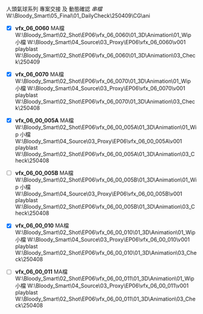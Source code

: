 人頭氣球系列 專案交接 及 動態確認
*串檔*
	W:\Bloody_Smart\05_Final\01_DailyCheck\250409\CG\ani


- [x] **vfx_06_0060**
MA檔
	W:\Bloody_Smart\02_Shot\EP06\vfx_06_0060\01_3D\Animation\01_Wip
小檔
	W:\Bloody_Smart\04_Source\03_Proxy\EP06\vfx_06_0060\v001
playblast
	W:\Bloody_Smart\02_Shot\EP06\vfx_06_0060\01_3D\Animation\03_Check\250409


- [x] **vfx_06_0070**
MA檔
	W:\Bloody_Smart\02_Shot\EP06\vfx_06_0070\01_3D\Animation\01_Wip
小檔
	W:\Bloody_Smart\04_Source\03_Proxy\EP06\vfx_06_0070\v001
playblast
	W:\Bloody_Smart\02_Shot\EP06\vfx_06_0070\01_3D\Animation\03_Check\250408


- [x] **vfx_06_00_005A**
MA檔
	W:\Bloody_Smart\02_Shot\EP06\vfx_06_00_005A\01_3D\Animation\01_Wip
小檔
	W:\Bloody_Smart\04_Source\03_Proxy\EP06\vfx_06_00_005A\v001
playblast
	W:\Bloody_Smart\02_Shot\EP06\vfx_06_00_005A\01_3D\Animation\03_Check\250408


- [ ] **vfx_06_00_005B**
MA檔
	W:\Bloody_Smart\02_Shot\EP06\vfx_06_00_005B\01_3D\Animation\01_Wip
小檔
	W:\Bloody_Smart\04_Source\03_Proxy\EP06\vfx_06_00_005B\v001
playblast
	W:\Bloody_Smart\02_Shot\EP06\vfx_06_00_005B\01_3D\Animation\03_Check\250408


- [x] **vfx_06_00_010**
MA檔
	W:\Bloody_Smart\02_Shot\EP06\vfx_06_00_010\01_3D\Animation\01_Wip
小檔
	W:\Bloody_Smart\04_Source\03_Proxy\EP06\vfx_06_00_010\v001
	playblast
	W:\Bloody_Smart\02_Shot\EP06\vfx_06_00_010\01_3D\Animation\03_Check\250408


- [ ] **vfx_06_00_011**
MA檔
	W:\Bloody_Smart\02_Shot\EP06\vfx_06_00_011\01_3D\Animation\01_Wip
小檔
	W:\Bloody_Smart\04_Source\03_Proxy\EP06\vfx_06_00_011\v001
playblast
	W:\Bloody_Smart\02_Shot\EP06\vfx_06_00_011\01_3D\Animation\03_Check\250408